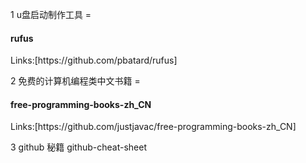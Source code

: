  1 u盘启动制作工具 =
<h4>rufus</h4>
Links:[https://github.com/pbatard/rufus]

 2 免费的计算机编程类中文书籍 =
<h4>free-programming-books-zh_CN </h4>
Links:[https://github.com/justjavac/free-programming-books-zh_CN]

 3 github 秘籍
github-cheat-sheet

